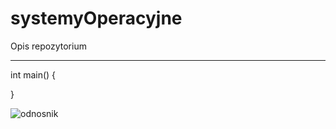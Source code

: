 # systemyOperacyjne
Opis repozytorium



---



int main()
{

}


![odnosnik](http://cdn4.se.smcloud.net/t/photos/t/476781/kwasniewski-krolem-internetu_25092108.jpg)
